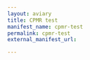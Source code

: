 ```yaml
---
layout: aviary
title: CPMR test
manifest_name: cpmr-test
permalink: cpmr-test
external_manifest_url: 

---
```

<!-- Add an essay or interpretive material below this line,
using HTML or markdown.  Do not modify this file above this line -->
